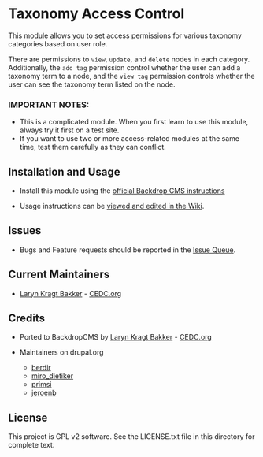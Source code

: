 # Taxonomy Access Control

This module allows you to set access permissions for various taxonomy 
categories based on user role.

There are permissions to `view`, `update`, and `delete` nodes in each category.
Additionally, the `add tag` permission control whether the user can add a 
taxonomy term to a node, and the `view tag` permission controls whether the user
can see the taxonomy term listed on the node.

### IMPORTANT NOTES: 

 - This is a complicated module. When you first learn to use this module, 
   always try it first on a test site.
 - If you want to use two or more access-related modules at the same time,
   test them carefully as they can conflict.

## Installation and Usage

- Install this module using the [official Backdrop CMS instructions](https://backdropcms.org/guide/modules)

- Usage instructions can be [viewed and edited in the Wiki](https://github.com/backdrop-contrib/taxonomy_access/wiki).

## Issues

 - Bugs and Feature requests should be reported in the [Issue Queue](https://github.com/backdrop-contrib/taxonomy_access/issues).

## Current Maintainers

 - [Laryn Kragt Bakker](https://github.com/laryn) - [CEDC.org](https://cedc.org)

## Credits

 - Ported to BackdropCMS by [Laryn Kragt Bakker](https://github.com/laryn) - [CEDC.org](https://cedc.org)

 - Maintainers on drupal.org
    - [berdir](https://www.drupal.org/u/berdir)
    - [miro_dietiker](https://www.drupal.org/u/miro_dietiker)
    - [primsi](https://www.drupal.org/u/primsi)
    - [jeroenb](https://www.drupal.org/u/jeroenb)

## License

This project is GPL v2 software. See the LICENSE.txt file in this directory for
complete text.
